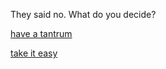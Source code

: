 They said no. What do you decide?

[have a tantrum](got-grounded.md)

[take it easy](parents-rethink.md)
